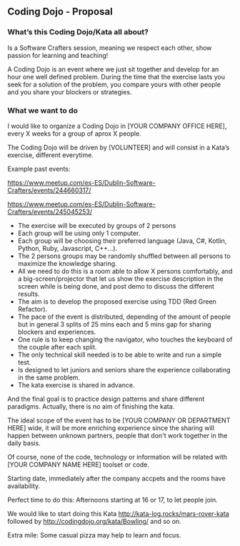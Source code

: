 
## Coding Dojo - Proposal

### What’s this Coding Dojo/Kata all about?
Is a Software Crafters session, meaning we respect each other, show passion for learning and teaching!

A Coding Dojo is an event where we just sit together and develop for an hour one well defined problem.
During the time that the exercise lasts you seek for a solution of the problem, you compare yours with other people and you share your blockers or strategies.

### What we want to do
I would like to organize a Coding Dojo in [YOUR COMPANY OFFICE HERE], every X weeks for a group of aprox X people.

The Coding Dojo will be driven by [VOLUNTEER] and will consist in a Kata’s exercise, different everytime. 

Example past events:

https://www.meetup.com/es-ES/Dublin-Software-Crafters/events/244660317/

https://www.meetup.com/es-ES/Dublin-Software-Crafters/events/245045253/

* The exercise will be executed by groups of 2 persons
* Each group will be using only 1 computer.
* Each group will be choosing their preferred language (Java, C#, Kotlin, Python, Ruby, Javascript, C++…).
* The 2 persons groups may be randomly shuffled between all persons to maximize the knowledge sharing.
* All we need to do this is a room able to allow X persons comfortably, and a big-screen/projector that let us show the exercise description in the screen while is being done, and post demo to discuss the different results.
* The aim is to develop the proposed exercise using TDD (Red Green Refactor).
* The pace of the event is distributed, depending of the amount of people but in general 3 splits of 25 mins each and 5 mins gap for sharing blockers and experiences.
* One rule is to keep changing the navigator, who touches the keyboard of the couple after each split.
* The only technical skill needed is to be able to write and run a simple test.
* Is designed to let juniors and seniors share the experience collaborating in the same problem.
* The kata exercise is shared in advance.

And the final goal is to practice design patterns and share different paradigms. Actually, there is no aim of finishing the kata.

The ideal scope of the event has to be [YOUR COMPANY OR DEPARTMENT HERE] wide, it will be more enriching experience since the sharing will happen between unknown partners, people that don't work together in the daily basis.

Of course, none of the code, technology or information will be related with [YOUR COMPANY NAME HERE] toolset or code.

Starting date, immediately after the company accpets and the rooms have availability.

Perfect time to do this: Afternoons starting at 16 or 17, to let people join.

We would like to start doing this Kata http://kata-log.rocks/mars-rover-kata followed by http://codingdojo.org/kata/Bowling/ and so on.

Extra mile: Some casual pizza may help to learn and focus.

